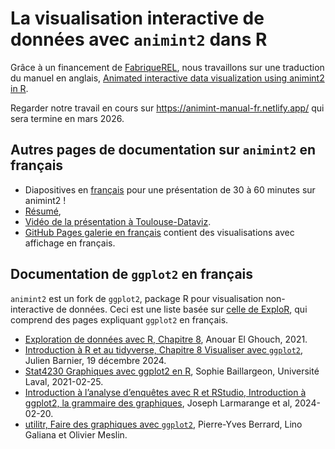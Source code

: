 # La visualisation interactive de données avec `animint2` dans R

Grâce à un financement de [FabriqueREL](https://fabriquerel.org/), nous travaillons sur une traduction du manuel en anglais,
[Animated interactive data visualization using animint2 in R](https://animint-manual-en.netlify.app/).

Regarder notre travail en cours sur
<https://animint-manual-fr.netlify.app/>
qui sera termine en mars 2026.

## Autres pages de documentation sur `animint2` en français

* Diapositives en [français](https://docs.google.com/presentation/d/1WpRZs9qz9wm1yik_MLj8tIJyWuL5-IBPYKLhOHZ9X4Y/edit?usp=sharing) pour une présentation de 30 à 60 minutes sur animint2 !
* [Résumé](https://github.com/animint/animint2/wiki/Presentations#30-60-minute-talk),
* [Vidéo de la présentation à Toulouse-Dataviz](https://www.youtube.com/watch?v=Em6AVJi37zo).
* [GitHub Pages galerie en français](https://animint.github.io/gallery-fr) contient des visualisations avec affichage en français.

## Documentation de `ggplot2` en français

`animint2` est un fork de `ggplot2`, package R pour visualisation non-interactive de données.
Ceci est une liste basée sur [celle de ExploR](https://bookdown.org/ael/rexplor/), qui comprend des pages expliquant `ggplot2` en français.

* [Exploration de données avec R, Chapitre 8](https://bookdown.org/ael/rexplor/chap8.html), Anouar El Ghouch, 2021.
* [Introduction à R et au tidyverse, Chapitre 8 Visualiser avec `ggplot2`](https://juba.github.io/tidyverse/08-ggplot2.html), Julien Barnier, 19 décembre 2024.
* [Stat4230 Graphiques avec ggplot2 en R](https://stt4230.rbind.io/communication_resultats/graphiques_ggplot2_r/), Sophie Baillargeon, Université Laval, 2021-02-25.
* [Introduction à l’analyse d’enquêtes avec R et RStudio, Introduction à ggplot2, la grammaire des graphiques](https://larmarange.github.io/analyse-R/intro-ggplot2.html), Joseph Larmarange et al, 2024-02-20.
* [utilitr, Faire des graphiques avec `ggplot2`](https://book.utilitr.org/03_Fiches_thematiques/Fiche_graphiques.html), Pierre-Yves Berrard, Lino Galiana et Olivier Meslin.


